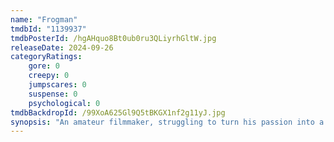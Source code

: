 ```yaml
---
name: "Frogman"
tmdbId: "1139937"
tmdbPosterId: /hgAHquo8Bt0ub0ru3QLiyrhGltW.jpg
releaseDate: 2024-09-26
categoryRatings:
    gore: 0
    creepy: 0
    jumpscares: 0
    suspense: 0
    psychological: 0
tmdbBackdropId: /99XoA625Gl9Q5tBKGX1nf2g11yJ.jpg
synopsis: "An amateur filmmaker, struggling to turn his passion into a career, returns with friends to Loveland, Ohio, the location of his first, notorious sighting of the Frogman, determined to obtain irrefutable proof that the cryptid legend exists."
---
```

